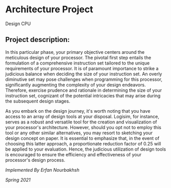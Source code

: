  # Architecture Project
 
Design CPU

## Project description:

In this particular phase, your primary objective centers around the meticulous design of your processor. The pivotal first step entails the formulation of a comprehensive instruction set tailored to the unique requirements of your processor. It is of paramount importance to strike a judicious balance when deciding the size of your instruction set. An overly diminutive set may pose challenges when programming for this processor, significantly augmenting the complexity of your design endeavors. Therefore, exercise prudence and rationale in determining the size of your instruction set, cognizant of the potential intricacies that may arise during the subsequent design stages.

As you embark on the design journey, it's worth noting that you have access to an array of design tools at your disposal. Logisim, for instance, serves as a robust and versatile tool for the creation and visualization of your processor's architecture. However, should you opt not to employ this tool or any other similar alternatives, you may resort to sketching your design concept on paper. It is essential to emphasize that, in the event of choosing this latter approach, a proportionate reduction factor of 0.25 will be applied to your evaluation. Hence, the judicious utilization of design tools is encouraged to ensure the efficiency and effectiveness of your processor's design process.

 *Implemented By Erfan Nourbakhsh*
 
 *Spring 2021*
